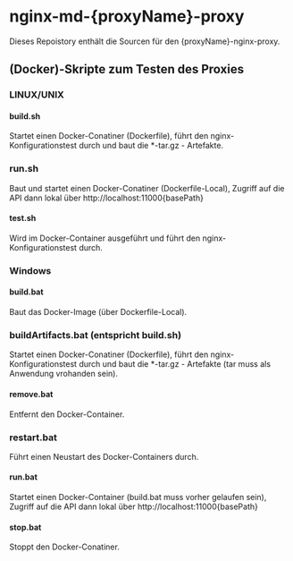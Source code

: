 # nginx-md-{proxyName}-proxy

Dieses Repoistory enthält die Sourcen für den {proxyName}-nginx-proxy.


## (Docker)-Skripte zum Testen des Proxies

### LINUX/UNIX
#### build.sh
Startet einen Docker-Conatiner (Dockerfile), führt den nginx-Konfigurationstest durch und baut die *-tar.gz - Artefakte.

### run.sh
Baut und startet einen Docker-Conatiner (Dockerfile-Local), Zugriff auf die API dann lokal über http://localhost:11000{basePath}

#### test.sh
Wird im Docker-Container ausgeführt und führt den nginx-Konfigurationstest durch.

### Windows
#### build.bat
Baut das Docker-Image (über Dockerfile-Local).

### buildArtifacts.bat (entspricht build.sh)
Startet einen Docker-Conatiner (Dockerfile), führt den nginx-Konfigurationstest durch und baut die *-tar.gz - Artefakte (tar muss als Anwendung vrohanden sein).

#### remove.bat
Entfernt den Docker-Container.

### restart.bat
Führt einen Neustart des Docker-Containers durch.

#### run.bat
Startet einen Docker-Container (build.bat muss vorher gelaufen sein), Zugriff auf die API dann lokal über http://localhost:11000{basePath}

#### stop.bat
Stoppt den Docker-Conatiner.
